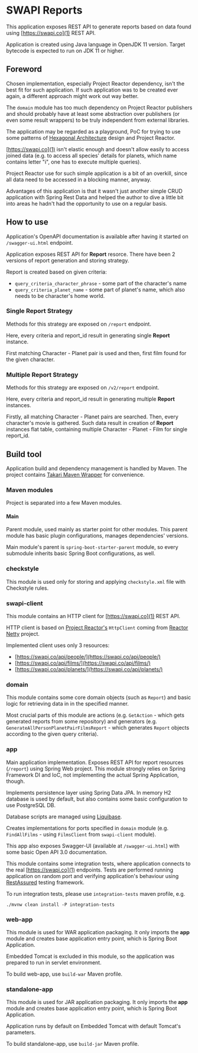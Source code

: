 # SWAPI Reports

This application exposes REST API to generate reports based on data found using 
[https://swapi.co](1) REST API.

Application is created using Java language in OpenJDK 11 version. 
Target bytecode is expected to run on JDK 11 or higher.

## Foreword

Chosen implementation, especially Project Reactor dependency, isn't the best fit 
for such application.
If such application was to be created ever again, a different approach might work out way better.

The `domain` module has too much dependency on Project Reactor publishers and should probably
have at least some abstraction over publishers (or even some result wrappers) to be truly
independent from external libraries.

The application may be regarded as a playground, PoC for trying to use some 
patterns of [Hexagonal Architecture](7) design and Project Reactor.

[https://swapi.co](1) isn't elastic enough and doesn't allow easily to access joined data 
(e.g. to access all species' details for planets, which name contains letter "i", 
one has to execute multiple queries).

Project Reactor use for such simple application is a bit of an overkill, since all data
need to be accessed in a blocking manner, anyway.

Advantages of this application is that it wasn't just another simple CRUD application with 
Spring Rest Data and helped the author to dive a little bit into areas he hadn't had the opportunity
to use on a regular basis. 


## How to use

Application's OpenAPI documentation is available after having it started 
on `/swagger-ui.html` endpoint.

Application exposes REST API for **Report** resorce. There have been 2 versions of report 
generation and storing strategy.

Report is created based on given criteria:
* `query_criteria_character_phrase` - some part of the character's name
* `query_criteria_planet_name` - some part of planet's name, which also needs 
to be character's home world.

### Single Report Strategy

Methods for this strategy are exposed on `/report` endpoint.

Here, every criteria and report_id result in generating single **Report** instance.

First matching Character - Planet pair is used and then, first film found 
for the given character.

### Multiple Report Strategy

Methods for this strategy are exposed on `/v2/report` endpoint.

Here, every criteria and report_id result in generating multiple **Report** instances.

Firstly, all matching Character - Planet pairs are searched.
Then, every character's movie is gathered.
Such data result in creation of **Report** instances flat table, containing multiple 
Character - Planet - Film for single report_id. 

## Build tool

Application build and dependency management is handled by Maven. 
The project contains [Takari Maven Wrapper](2) for convenience.

### Maven modules
Project is separated into a few Maven modules.

#### Main
Parent module, used mainly as starter point for other modules. This parent module has basic
plugin configurations, manages dependencies' versions.

Main module's parent is `spring-boot-starter-parent` module, so every submodule inherits basic
Spring Boot configurations, as well.

### checkstyle
This module is used only for storing and applying `checkstyle.xml` file with Checkstyle rules.

### swapi-client
This module contains an HTTP client for [https://swapi.co](1) REST API.

HTTP client is based on [Project Reactor's](3) `HttpClient` coming from [Reactor Netty](4) project.

Implemented client uses only 3 resources:
 * [https://swapi.co/api/people/](https://swapi.co/api/people/)
 * [https://swapi.co/api/films/](https://swapi.co/api/films/)
 * [https://swapi.co/api/planets/](https://swapi.co/api/planets/)

### domain
This module contains some core domain objects (such as `Report`) and basic logic for retrieving 
data in in the specified manner.

Most crucial parts of this module are actions (e.g. `GetAction` - which gets generated reports from
some repository) and generators (e.g. `GenerateAllPersonPlanetPairFilmsReport` - which generates
`Report` objects according to the given query criteria).

### app
Main application implementation.
Exposes REST API for report resources (`/report`) using Spring Web project.
This module strongly relies on Spring Framework DI and IoC, not implementing the actual 
Spring Application, though.

Implements persistence layer using Spring Data JPA. In memory H2 database is used by default,
but also contains some basic configuration to use PostgreSQL DB.

Database scripts are managed using [Liquibase](5).

Creates implementations for ports specified in `domain` module (e.g. `FindAllFilms` - 
using `FilmsClient` from `swapi-client` module).

This app also exposes Swagger-UI (available at `/swagger-ui.html`) with some basic 
Open API 3.0 documentation.

This module contains some integration tests, where application connects to the real 
[https://swapi.co](1) endpoints. Tests are performed running application on random port
and verifying application's behaviour using [RestAssured](6) testing framework.

To run integration tests, please use `integration-tests` maven profile, e.g.

```
./mvnw clean install -P integration-tests
```

### web-app
This module is used for WAR application packaging.
It only imports the **app** module and creates base application entry point, 
which is Spring Boot Application.

Embedded Tomcat is excluded in this module, so the application was prepared to run 
in servlet environment.

To build web-app, use `build-war` Maven profile.

### standalone-app
This module is used for JAR application packaging.
It only imports the **app** module and creates base application entry point,
which is Spring Boot Application.

Application runs by default on Embedded Tomcat with default Tomcat's parameters.

To build standalone-app, use `build-jar` Maven profile.


[1]: https://swapi.co
[2]: https://github.com/takari/maven-wrapper
[3]: https://projectreactor.io
[4]: https://projectreactor.io/docs/netty/release/reference/docs/index.html
[5]: https://www.liquibase.org/
[6]: http://rest-assured.io/
[7]: https://en.wikipedia.org/wiki/Hexagonal_architecture_(software)